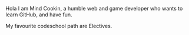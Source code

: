 Hola I am Mind Cookin, a humble web and game developer who wants to learn GitHub, and have fun.

My favourite codeschool path are Electives.
